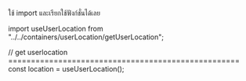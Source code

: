 ใช้ import และเรียกใช้ฟังก์ชั่นได้เลย


import useUserLocation from "../../containers/userLocation/getUserLocation";

  // get userlocation ===================================================
  const location = useUserLocation();